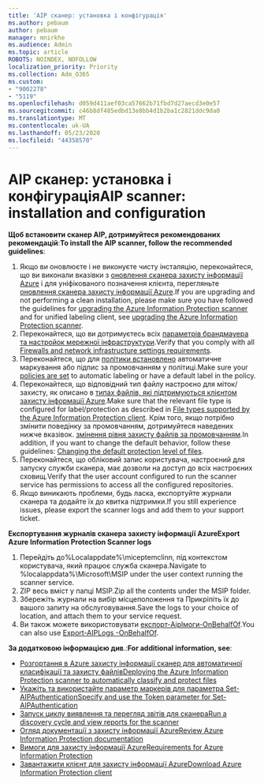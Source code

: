 ```yaml
---
title: 'AIP сканер: установка і конфігурація'
ms.author: pebaum
author: pebaum
manager: mnirkhe
ms.audience: Admin
ms.topic: article
ROBOTS: NOINDEX, NOFOLLOW
localization_priority: Priority
ms.collection: Adm_O365
ms.custom:
- "9002278"
- "5119"
ms.openlocfilehash: d059d411aef03ca57662b71fbd7d27aecd3e0e57
ms.sourcegitcommit: c46b8df485edbd13e8bb4d1b2ba1c2821ddc9da0
ms.translationtype: MT
ms.contentlocale: uk-UA
ms.lasthandoff: 05/23/2020
ms.locfileid: "44358570"
---
```

# <a name="aip-scanner-installation-and-configuration"></a><span data-ttu-id="01b76-102">AIP сканер: установка і конфігурація</span><span class="sxs-lookup"><span data-stu-id="01b76-102">AIP scanner: installation and configuration</span></span>

<span data-ttu-id="01b76-103">**Щоб встановити сканер AIP, дотримуйтеся рекомендованих рекомендацій**:</span><span class="sxs-lookup"><span data-stu-id="01b76-103">**To install the AIP scanner, follow the recommended guidelines**:</span></span>

1. <span data-ttu-id="01b76-104">Якщо ви оновлюєте і не виконуєте чисту інсталяцію, переконайтеся, що ви виконали вказівки з [оновлення сканера захисту інформації Azure](https://docs.microsoft.com/azure/information-protection/rms-client/client-admin-guide#upgrading-the-azure-information-protection-scanner) і для уніфікованого позначення клієнта, перегляньте [оновлення сканера захисту інформації Azure](https://docs.microsoft.com/azure/information-protection/rms-client/clientv2-admin-guide#upgrading-the-azure-information-protection-scanner).</span><span class="sxs-lookup"><span data-stu-id="01b76-104">If you are upgrading and not performing a clean installation, please make sure you have followed the guidelines for [upgrading the Azure Information Protection scanner](https://docs.microsoft.com/azure/information-protection/rms-client/client-admin-guide#upgrading-the-azure-information-protection-scanner) and for unified labeling client, see [upgrading the Azure Information Protection scanner](https://docs.microsoft.com/azure/information-protection/rms-client/clientv2-admin-guide#upgrading-the-azure-information-protection-scanner).</span></span>
2. <span data-ttu-id="01b76-105">Переконайтеся, що ви дотримуєтесь всіх [параметрів брандмауера та настройок мережної інфраструктури](https://docs.microsoft.com/azure/information-protection/requirements#firewalls-and-network-infrastructure).</span><span class="sxs-lookup"><span data-stu-id="01b76-105">Verify that you comply with all [Firewalls and network infrastructure settings requirements](https://docs.microsoft.com/azure/information-protection/requirements#firewalls-and-network-infrastructure).</span></span>
3. <span data-ttu-id="01b76-106">Переконайтеся, що для [політики встановлено](https://docs.microsoft.com/azure/information-protection/configure-policy) автоматичне маркування або підпис за промовчанням у політиці.</span><span class="sxs-lookup"><span data-stu-id="01b76-106">Make sure your [policies are set](https://docs.microsoft.com/azure/information-protection/configure-policy) to automatic labeling or have a default label in the policy.</span></span>
4. <span data-ttu-id="01b76-107">Переконайтеся, що відповідний тип файлу настроєно для міток/захисту, як описано в [типах файлів, які підтримуються клієнтом захисту інформації Azure](https://docs.microsoft.com/azure/information-protection/rms-client/client-admin-guide-file-types#supported-file-types-for-classification-and-protection).</span><span class="sxs-lookup"><span data-stu-id="01b76-107">Make sure that the relevant file type is configured for label/protection as described in [File types supported by the Azure Information Protection client](https://docs.microsoft.com/azure/information-protection/rms-client/client-admin-guide-file-types#supported-file-types-for-classification-and-protection).</span></span> <span data-ttu-id="01b76-108">Крім того, якщо потрібно змінити поведінку за промовчанням, дотримуйтеся наведених нижче вказівок. [змінення рівня захисту файлів за промовчанням](https://docs.microsoft.com/azure/information-protection/rms-client/client-admin-guide-file-types#changing-the-default-protection-level-of-files).</span><span class="sxs-lookup"><span data-stu-id="01b76-108">In addition, if you want to change the default behavior, follow these guidelines: [Changing the default protection level of files](https://docs.microsoft.com/azure/information-protection/rms-client/client-admin-guide-file-types#changing-the-default-protection-level-of-files).</span></span>
5. <span data-ttu-id="01b76-109">Переконайтеся, що обліковий запис користувача, настроєний для запуску служби сканера, має дозволи на доступ до всіх настроєних сховищ.</span><span class="sxs-lookup"><span data-stu-id="01b76-109">Verify that the user account configured to run the scanner service has permissions to access all the configured repositories.</span></span>
6. <span data-ttu-id="01b76-110">Якщо виникають проблеми, будь ласка, експортуйте журнали сканера та додайте їх до квитка підтримки.</span><span class="sxs-lookup"><span data-stu-id="01b76-110">If you still experience issues, please export the scanner logs and add them to your support ticket.</span></span>

<span data-ttu-id="01b76-111">**Експортування журналів сканера захисту інформації Azure**</span><span class="sxs-lookup"><span data-stu-id="01b76-111">**Export Azure Information Protection Scanner logs**</span></span>

1. <span data-ttu-id="01b76-112">Перейдіть до%Localappdate%\miceptemclinn, під контекстом користувача, який працює служба сканера.</span><span class="sxs-lookup"><span data-stu-id="01b76-112">Navigate to %localappdata%\Microsoft\MSIP under the user context running the scanner service.</span></span>
2. <span data-ttu-id="01b76-113">ZIP весь вміст у папці MSIP.</span><span class="sxs-lookup"><span data-stu-id="01b76-113">Zip all the contents under the MSIP folder.</span></span>
3. <span data-ttu-id="01b76-114">Збережіть журнали на вибір місцеположення та Прикріпіть їх до вашого запиту на обслуговування.</span><span class="sxs-lookup"><span data-stu-id="01b76-114">Save the logs to your choice of location, and attach them to your service request.</span></span>
4. <span data-ttu-id="01b76-115">Ви також можете використовувати [експорт-Aiplмоги-OnBehalfOf](https://docs.microsoft.com/powershell/module/azureinformationprotection/export-aiplogs?view=azureipps).</span><span class="sxs-lookup"><span data-stu-id="01b76-115">You can also use [Export-AIPLogs -OnBehalfOf](https://docs.microsoft.com/powershell/module/azureinformationprotection/export-aiplogs?view=azureipps).</span></span>

<span data-ttu-id="01b76-116">**За додатковою інформацією див**.:</span><span class="sxs-lookup"><span data-stu-id="01b76-116">**For additional information, see**:</span></span>
- [<span data-ttu-id="01b76-117">Розгортання в Azure захисту інформації сканер для автоматичної класифікації та захисту файлів</span><span class="sxs-lookup"><span data-stu-id="01b76-117">Deploying the Azure Information Protection scanner to automatically classify and protect files</span></span>](https://docs.microsoft.com/azure/information-protection/deploy-aip-scanner)
- [<span data-ttu-id="01b76-118">Укажіть та використайте параметр маркерів для параметра Set-AIPAuthentication</span><span class="sxs-lookup"><span data-stu-id="01b76-118">Specify and use the Token parameter for Set-AIPAuthentication</span></span>](https://docs.microsoft.com/azure/information-protection/rms-client/client-admin-guide-powershell#specify-and-use-the-token-parameter-for-set-aipauthentication)
- [<span data-ttu-id="01b76-119">Запуск циклу виявлення та перегляд звітів для сканера</span><span class="sxs-lookup"><span data-stu-id="01b76-119">Run a discovery cycle and view reports for the scanner</span></span>](https://docs.microsoft.com/azure/information-protection/deploy-aip-scanner#run-a-discovery-cycle-and-view-reports-for-the-scanner)
- [<span data-ttu-id="01b76-120">Огляд документації з захисту інформації Azure</span><span class="sxs-lookup"><span data-stu-id="01b76-120">Review Azure Information Protection documentation</span></span>](https://docs.microsoft.com/azure/information-protection/what-is-information-protection)
- [<span data-ttu-id="01b76-121">Вимоги для захисту інформації Azure</span><span class="sxs-lookup"><span data-stu-id="01b76-121">Requirements for Azure Information Protection</span></span>](https://docs.microsoft.com/azure/information-protection/get-started/requirements)
- [<span data-ttu-id="01b76-122">Завантажити клієнт для захисту інформації Azure</span><span class="sxs-lookup"><span data-stu-id="01b76-122">Download Azure Information Protection client</span></span>](https://www.microsoft.com/download/details.aspx?id=53018)

